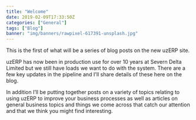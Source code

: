 ```yaml
---
title: "Welcome"
date: 2019-02-09T17:33:50Z
categories: ["General"]
tags: ["Blog"]
banner: "img/banners/rawpixel-617391-unsplash.jpg"
---
```

This is the first of what will be a series of blog posts on the new uzERP site.

uzERP has now been in production use for over 10 years at Severn Delta Limited but we still have loads we want to do with the system. There are a few key updates in the pipeline and I'll share details of these here on the blog.

In addition I’ll be putting together posts on a variety of topics relating to using uzERP to improve your business processes as well as articles on general business topics and things we come across that catch our attention and that we think you might find interesting.